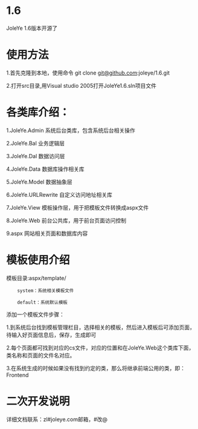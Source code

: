 1.6
===

JoleYe 1.6版本开源了


使用方法
===
1.首先克隆到本地，使用命令 git clone git@github.com:joleye/1.6.git

2.打开src目录,用Visual studio 2005打开JoleYe1.6.sln项目文件



各类库介绍：
===
1.JoleYe.Admin 系统后台类库，包含系统后台相关操作

2.JoleYe.Bal 业务逻辑层

3.JoleYe.Dal 数据访问层

4.JoleYe.Data 数据库操作相关库

5.JoleYe.Model 数据抽象层

6.JoleYe.URLRewrite 自定义访问地址相关库

7.JoleYe.View 模板操作层，用于把模板文件转换成aspx文件

8.JoleYe.Web 前台公共库，用于前台页面访问控制

9.aspx 网站相关页面和数据库内容


模板使用介绍
===
模板目录:aspx/template/
	
		system：系统相关模板文件

		default：系统默认模板

添加一个模板文件步骤：

1.到系统后台找到模板管理栏目，选择相关的模板，然后进入模板后可添加页面，待输入好页面信息后，保存，生成即可

2.每个页面都可找到对应的cs文件，对应的位置和在JoleYe.Web这个类库下面，类名称和页面的文件名对应。

3.在系统生成的时候如果没有找到约定的类，那么将继承前端公用的类，即：Frontend


二次开发说明
===
详细文档联系：zl#joleye.com邮箱，#改@

